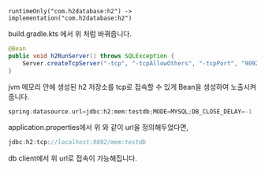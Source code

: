 ```
runtimeOnly("com.h2database:h2") -> implementation("com.h2database:h2")
```

build.gradle.kts 에서 위 처럼 바꿔줍니다.

```java
@Bean
public void h2RunServer() throws SQLException {
    Server.createTcpServer("-tcp", "-tcpAllowOthers", "-tcpPort", "9092").start();
}
```

jvm 메모리 안에 생성된 h2 저장소를 tcp로 접속할 수 있게 Bean을 생성하여 노출시켜 줍니다.

```groovy
spring.datasource.url=jdbc:h2:mem:testdb;MODE=MYSQL;DB_CLOSE_DELAY=-1
```

application.properties에서 위 와 같이 url을 정의해두었다면,

```groovy
jdbc:h2:tcp://localhost:9092/mem:testdb
```

db client에서 위 url로 접속이 가능해집니다.